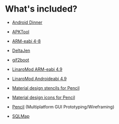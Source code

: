 What's included?
================

- [Android Dinner](https://github.com/NemesisRE/dinner)

- [APKTool](https://github.com/iBotPeaches/Apktool)

- [ARM-eabi 4-8](https://android.googlesource.com/platform/prebuilts/gcc/linux-x86/arm/arm-eabi-4.8)

- [DeltaJen](https://github.com/CyboLabs/DeltaJen)

- [gif2boot](https://github.com/abielzuliom/gif2boot)

- [LinaroMod ARM-eabi 4.9](https://github.com/hyper-toolchains/LinaroMod-arm-eabi-4.9)

- [LinaroMod Androideabi 4.9](https://github.com/hyper-toolchains/LinaroMod-androideabi-4.9)

- [Material design stencils for Pencil](https://github.com/nathanielw/Android-Lollipop-Pencil-Stencils)

- [Material design icons for Pencil](https://github.com/nathanielw/Material-Icons-for-Pencil)

- [Pencil](https://github.com/prikhi/pencil) (Multiplatform GUI Prototyping/Wireframing)


- [SQLMap](https://github.com/sqlmapproject/sqlmap)
